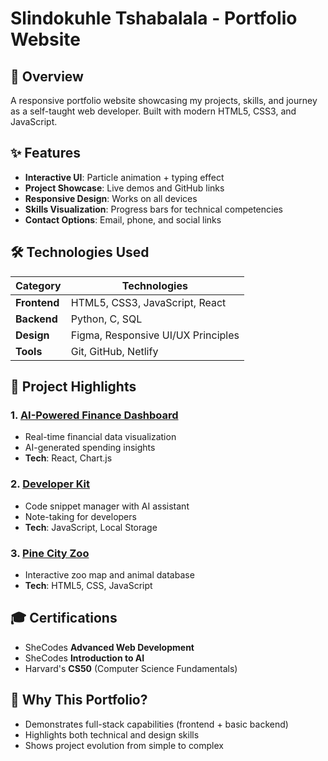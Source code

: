 # Slindokuhle Tshabalala - Portfolio Website

 


## 🚀 Overview
A responsive portfolio website showcasing my projects, skills, and journey as a self-taught web developer. Built with modern HTML5, CSS3, and JavaScript.

## ✨ Features
- **Interactive UI**: Particle animation + typing effect
- **Project Showcase**: Live demos and GitHub links
- **Responsive Design**: Works on all devices
- **Skills Visualization**: Progress bars for technical competencies
- **Contact Options**: Email, phone, and social links

## 🛠 Technologies Used
| Category       | Technologies                          |
|----------------|---------------------------------------|
| **Frontend**   | HTML5, CSS3, JavaScript, React        |
| **Backend**    | Python, C, SQL                        |
| **Design**     | Figma, Responsive UI/UX Principles    |
| **Tools**      | Git, GitHub, Netlify                  |

## 📂 Project Highlights

### 1. [AI-Powered Finance Dashboard](https://heartfelt-caramel-049206.netlify.app/)
- Real-time financial data visualization
- AI-generated spending insights
- **Tech**: React, Chart.js

### 2. [Developer Kit](https://developerkitt.netlify.app/)
- Code snippet manager with AI assistant
- Note-taking for developers
- **Tech**: JavaScript, Local Storage

### 3. [Pine City Zoo](https://zooapp1.netlify.app/)
- Interactive zoo map and animal database
- **Tech**: HTML5, CSS, JavaScript

## 🎓 Certifications
- SheCodes **Advanced Web Development**
- SheCodes **Introduction to AI**
- Harvard's **CS50** (Computer Science Fundamentals)

## 🌟 Why This Portfolio?
- Demonstrates full-stack capabilities (frontend + basic backend)
- Highlights both technical and design skills
- Shows project evolution from simple to complex
